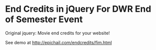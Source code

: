 End Credits in jQuery
For DWR End of Semester Event
==========


Original jquery: 
Movie end credits for your website!

See demo at http://epichail.com/endcredits/fim.html
